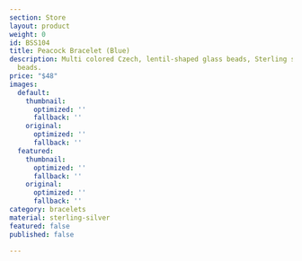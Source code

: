 ```yaml
---
section: Store
layout: product
weight: 0
id: BSS104
title: Peacock Bracelet (Blue)
description: Multi colored Czech, lentil-shaped glass beads, Sterling silver spacer
  beads.
price: "$48"
images:
  default:
    thumbnail:
      optimized: ''
      fallback: ''
    original:
      optimized: ''
      fallback: ''
  featured:
    thumbnail:
      optimized: ''
      fallback: ''
    original:
      optimized: ''
      fallback: ''
category: bracelets
material: sterling-silver
featured: false
published: false

---
```

